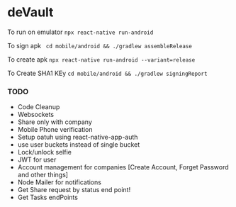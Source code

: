 # deVault

To run on emulator
``` npx react-native run-android ```

To sign apk
``` cd mobile/android && ./gradlew assembleRelease```

To create apk
```npx react-native run-android --variant=release```    

To Create SHA1 KEy
``` cd mobile/android && ./gradlew signingReport ```


### TODO
 - Code Cleanup
 - Websockets
 - Share only with company
 - Mobile Phone verification
 - Setup oatuh using react-native-app-auth
 - use user buckets instead of single bucket
 - Lock/unlock selfie
 - JWT for user
 - Account management for companies [Create Account, Forget Password and other things]
 - Node Mailer for notifications
 - Get Share request by status end point!
 - Get Tasks endPoints